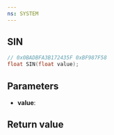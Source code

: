 ```yaml
---
ns: SYSTEM
---
```

## SIN

```c
// 0x0BADBFA3B172435F 0xBF987F58
float SIN(float value);
```


## Parameters
* **value**: 

## Return value
